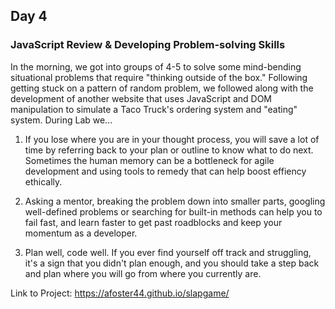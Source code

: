 ## Day 4

### JavaScript Review & Developing Problem-solving Skills

In the morning, we got into groups of 4-5 to solve some mind-bending situational problems that require "thinking outside of the box." Following getting stuck on a pattern of random problem, we followed along with the development of another website that uses JavaScript and DOM manipulation to simulate a Taco Truck's ordering system and "eating" system. During Lab we... 

1. If you lose where you are in your thought process, you will save a lot of time by referring back to your plan or outline to know what to do next. Sometimes the human memory can be a bottleneck for agile development and using tools to remedy that can help boost effiency ethically.

2. Asking a mentor, breaking the problem down into smaller parts, googling well-defined problems or searching for built-in methods can help you to fail fast, and learn faster to get past roadblocks and keep your momentum as a developer.

3. Plan well, code well. If you ever find yourself off track and struggling, it's a sign that you didn't plan enough, and you should take a step back and plan where you will go from where you currently are.

Link to Project: https://afoster44.github.io/slapgame/